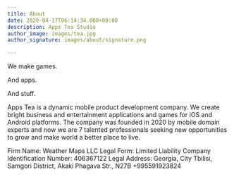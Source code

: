 ```yaml
---
title: About
date: 2020-04-17T06:14:34.000+00:00
description: Apps Tea Studio
author_image: images/tea.jpg
author_signature: images/about/signature.png

---
```

We make games.

And apps.

And stuff.

Apps Tea is a dynamic mobile product development company. We create bright business and entertainment applications and games for iOS and Android platforms. The company was founded in 2020 by mobile domain experts and now we are 7 talented professionals seeking new opportunities to grow and make world a better place to live.

Firm Name: Weather Maps LLC Legal Form: Limited Liability Company Identification Number: 406367122
Legal Address: Georgia, City Tbilisi, Samgori District, Akaki Phagava Str., N27B
+995591923824

